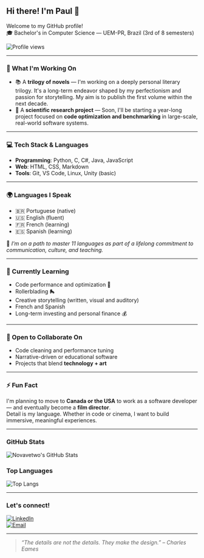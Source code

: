 ## Hi there! I'm Paul 👋
Welcome to my GitHub profile!  
🎓 Bachelor's in Computer Science — UEM-PR, Brazil (3rd of 8 semesters)

![Profile views](https://komarev.com/ghpvc/?username=paul-schnaufer&color=blue)

---

### 🔭 What I'm Working On

- 📚 A **trilogy of novels** — I'm working on a deeply personal literary trilogy. It's a long-term endeavor shaped by my perfectionism and passion for storytelling. My aim is to publish the first volume within the next decade.
- 🧪 A **scientific research project** — Soon, I'll be starting a year-long project focused on **code optimization and benchmarking** in large-scale, real-world software systems.

---

### 💻 Tech Stack & Languages

- **Programming**: Python, C, C#, Java, JavaScript  
- **Web**: HTML, CSS, Markdown  
- **Tools**: Git, VS Code, Linux, Unity (basic)

---

### 🌍 Languages I Speak

- 🇧🇷 Portuguese (native)  
- 🇺🇸 English (fluent)  
- 🇫🇷 French (learning)  
- 🇪🇸 Spanish (learning)

🎯 *I'm on a path to master 11 languages as part of a lifelong commitment to communication, culture, and teaching.*

---

### 🌱 Currently Learning
- Code performance and optimization 🚀  
- Rollerblading 🛼  
- Creative storytelling (written, visual and auditory)  
- French and Spanish  
- Long-term investing and personal finance 💰

---

### 👯 Open to Collaborate On
- Code cleaning and performance tuning  
- Narrative-driven or educational software  
- Projects that blend **technology + art**

---

### ⚡ Fun Fact
I'm planning to move to **Canada or the USA** to work as a software developer — and eventually become a **film director**.  
Detail is my language. Whether in code or cinema, I want to build immersive, meaningful experiences.

---

### GitHub Stats

![Novavetwo's GitHub Stats](https://github-readme-stats.vercel.app/api?username=paul-schnaufer&show_icons=true&theme=gruvbox&hide=issues&hide_title=true)

### Top Languages

![Top Langs](https://github-readme-stats.vercel.app/api/top-langs/?username=paul-schnaufer&layout=compact&theme=gruvbox)

---

### Let's connect!
[![LinkedIn](https://img.shields.io/badge/LinkedIn-blue?style=for-the-badge&logo=linkedin)](https://www.linkedin.com/in/paulo-schnaufer)  
[![Email](https://img.shields.io/badge/Email-D14836?style=for-the-badge&logo=gmail&logoColor=white)](mailto:pauloschnaufer@gmail.com)

---

> *“The details are not the details. They make the design.” – Charles Eames*
